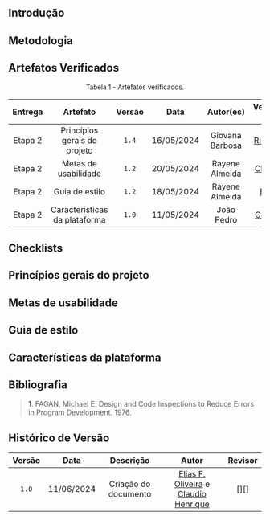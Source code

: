 ## Introdução

## Metodologia

## Artefatos Verificados

<font size="2"><p style="text-align: center">Tabela 1 - Artefatos verificados.</p></font>

|Entrega|Artefato|Versão|Data|Autor(es)|Verificado por|
|:---:|:--:|:----:|:----:|:----:|:----:|
|Etapa 2| Princípios gerais do projeto | `1.4`|16/05/2024| Giovana Barbosa | [Ricardo A.][RicardoGH] |
|Etapa 2| Metas de usabilidade | `1.2`|20/05/2024| Rayene Almeida |[Claudio H][ClaudioGH] |
|Etapa 2| Guia de estilo | `1.2`|18/05/2024| Rayene Almeida |[Elias F.][EliasGH]  |
|Etapa 2| Características da plataforma | `1.0`|11/05/2024| João Pedro |  [Gabriel B.][GabrielBGH] |

## Checklists

## Princípios gerais do projeto

## Metas de usabilidade

## Guia de estilo

## Características da plataforma


## Bibliografia

> <a id="ref1">1</a>. FAGAN, Michael E. Design and Code Inspections to Reduce Errors in Program Development. 1976.


## Histórico de Versão

| Versão | Data | Descrição | Autor | Revisor
|:-:|:-:|:-:|:-:|:-:|
|`1.0`| 11/06/2024 | Criação do documento| [Elias F. Oliveira][EliasGH] e [Claudio Henrique][ClaudioGH]  | [][] |

[ClaudioGH]: https://github.com/claudiohsc
[EliasGH]: https://github.com/EliasOliver21
[GabrielBGH]: https://github.com/Bertolazi
[GabrielFGH]: https://github.com/MMcLovin
[PabloGH]: https://github.com/pabloheika
[RicardoGH]: https://www.github.com/avmricardo